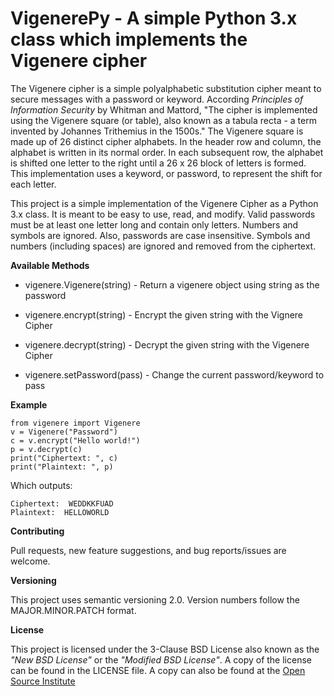 # VigenerePy - A simple Python 3.x class which implements the Vigenere cipher

The Vigenere cipher is a simple polyalphabetic substitution cipher
meant to secure messages with a password or keyword. According *Principles of
Information Security* by Whitman and Mattord, "The cipher is implemented
using the Vigenere square (or table), also known as a tabula recta - a term
invented by Johannes Trithemius in the 1500s." The Vigenere square is made up
of 26 distinct cipher alphabets. In the header row and column, the alphabet is
written in its normal order. In each subsequent row, the alphabet is shifted
one letter to the right until a 26 x 26 block of letters is formed. This
implementation uses a keyword, or password, to represent the shift for each
letter.



This project is a simple implementation of the Vigenere Cipher as a Python 3.x
class. It is meant to be easy to use, read, and modify. Valid passwords must
be at least one letter long and contain only letters. Numbers and symbols are
ignored. Also, passwords are case insensitive. Symbols and numbers
(including spaces) are ignored and removed from the ciphertext.  


**Available Methods**

* vigenere.Vigenere(string) - Return a vigenere object using string as the password

* vigenere.encrypt(string) - Encrypt the given string with the Vignere Cipher

* vigenere.decrypt(string) - Decrypt the given string with the Vigenere Cipher

* vigenere.setPassword(pass) - Change the current password/keyword to pass

**Example**

    from vigenere import Vigenere
    v = Vigenere("Password")
    c = v.encrypt("Hello world!")
    p = v.decrypt(c)
    print("Ciphertext: ", c)
    print("Plaintext: ", p)

Which outputs:

    Ciphertext:  WEDDKKFUAD
    Plaintext:  HELLOWORLD


**Contributing**

Pull requests, new feature suggestions, and bug reports/issues are
welcome.


**Versioning**

This project uses semantic versioning 2.0. Version numbers follow the
MAJOR.MINOR.PATCH format.


**License**

This project is licensed under the 3-Clause BSD License also known as the
*"New BSD License"* or the *"Modified BSD License"*. A copy of the license
can be found in the LICENSE file. A copy can also be found at the
[Open Source Institute](https://opensource.org/licenses/BSD-3-Clause)

